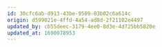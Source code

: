 ```yaml
---
id: 30cfc6ab-d913-43be-9509-03b02c6a614c
origin: d599021e-4ffd-4a54-ad8d-2f21102e4497
updated_by: cb55deec-3179-4ee0-8d3e-4d725bb5820e
updated_at: 1690978953
---
```

